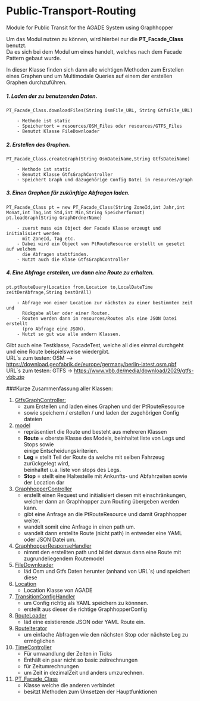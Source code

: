 # Public-Transport-Routing
Module for Public Transit for the AGADE System using Graphhopper

Um das Modul nutzen zu können, wird hierbei nur die **PT_Facade_Class** benutzt.<br>
Da es sich bei dem Modul
um eines handelt, welches nach dem Facade Pattern gebaut
wurde. <br>

In dieser Klasse finden sich dann alle wichtigen Methoden zum Erstellen
eines Graphen und um Multimodale Queries auf einem der erstellen Graphen 
durchzuführen. <br>

##### 1. Laden der zu benutzenden Daten.
    PT_Facade_Class.downloadFiles(String OsmFile_URL, String GtfsFile_URL)
    
        - Methode ist static
        - Speichertort = resources/OSM_Files oder resources/GTFS_Files
        - Benutzt Klasse FileDownloader
    
##### 2. Erstellen des Graphen.
    PT_Facade_Class.createGraph(String OsmDateiName,String GtfsDateiName)
    
        - Methode ist static
        - Benutzt Klasse GtfsGraphController
        - Speichert Graph und dazugehörige Config Datei in resources/graph
    
##### 3. Einen Graphen für zukünftige Abfragen laden.
    PT_Facade_Class pt = new PT_Facade_Class(String ZoneId,int Jahr,int Monat,int Tag,int Std,int Min,String Speicherformat)
    pt.loadGraph(String GraphOrdnerName)
    
        - zuerst muss ein Object der Facade Klasse erzeugt und initialisiert werden 
          mit ZoneId, Tag etc.
        - Dabei wird ein Object von PtRouteResource erstellt un gesetzt auf welchem
          die Abfragen stattfinden.
        - Nutzt auch die Klase GtfsGraphController
        
##### 4. Eine Abfrage erstellen, um dann eine Route zu erhalten.
    pt.ptRouteQuery(Location from,Location to,LocalDateTime zeitDerAbfrage,String bestOrAll)
    
        - Abfrage von einer Location zur nächsten zu einer bestimmten zeit und 
          Rückgabe aller oder einer Routen.
        - Routen werden dann in resources/Routes als eine JSON Datei erstellt 
          (pro Abfrage eine JSON).
        - Nutzt so gut wie alle andern Klassen.
        
Gibt auch eine Testklasse, FacadeTest, welche all dies einmal durchgeht und eine Route beispielsweise wiedergibt.<br>
URL´s zum testen:   OSM --> https://download.geofabrik.de/europe/germany/berlin-latest.osm.pbf <br>
URL´s zum testen:   GTFS -> https://www.vbb.de/media/download/2029/gtfs-vbb.zip
 
      
###Kurze Zusammenfassung aller Klassen: 

1. <ins>GtfsGraphController:</ins>
    * zum Erstellen und laden eines Graphen und der PtRouteResource
    * sowie speichern / erstellen / und laden der zugehörigen Config dateien
2. <ins>model</ins>
    * repräsentiert die Route und besteht aus mehreren Klassen
    * **Route** = oberste Klasse des Models, beinhaltet liste von Legs und Stops sowie <br>
    einige Entscheidungskriterien.
    * **Leg** = stellt Teil der Route da welche mit selben Fahrzeug zurückgelegt wird, <br>
    beinhaltet u.a. liste von stops des Legs.
    * **Stop** = stellt eine Haltestelle mit Ankunfts- und Abfahrzeiten sowie der Location dar
3. <ins>GraphhopperController</ins>
    * erstellt einen Request und initialisiert diesen mit einschränkungen,<br>
    welcher dann an Graphhopper zum Routing übergeben werden kann.
    * gibt eine Anfrage an die PtRouteResource und damit Graphhopper weiter.
    * wandelt somit eine Anfrage in einen path um.
    * wandelt dann erstellte Route (nicht path) in entweder eine YAML oder JSON Datei um.
4. <ins>GraphhopperResponseHandler</ins>
    * nimmt den erstellten path und bildet daraus dann eine Route mit 
      zugrundeliegendem Routemodel
5. <ins>FileDownloader</ins>
    * läd Osm und Gtfs Daten herunter (anhand von URL´s) und speichert diese
6. <ins>Location</ins>
    * Location Klasse von AGADE
7. <ins>TransitionConfigHandler</ins>
    * um Config richtig als YAML speichern zu könnnen.
    * erstellt aus dieser die richtige GraphhopperConfig
8. <ins>RouteLoader</ins>
    * läd eine existierende JSON oder YAML Route ein.
9. <ins>RouteIterator</ins>
    * um einfache Abfragen wie den nächsten Stop oder nächste Leg zu ermöglichen
10. <ins>TimeController</ins>
    * Für umwandlung der Zeiten in Ticks
    * Enthält ein paar nicht so basic zeitrechnungen
    * für Zeitumrechnungen
    * um Zeit in dezimalZeit und anders umzurechnen.
11. <ins>PT_Facade_Class</ins>
    * Klasse welche die anderen verbindet 
    * besitzt Methoden zum Umsetzen der Hauptfunktionen
